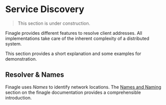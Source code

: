 # Service Discovery

> This section is under construction.

Finagle provides different features to resolve client addresses. All implementations take care of the inherent
complexity of a distributed system.

This section provides a short explanation and some examples for demonstration.

## Resolver & Names

Finagle uses *Names* to identify network locations.
The [Names and Naming](http://twitter.github.io/finagle/guide/Names.html) section on the finagle documentation
provides a comprehensible introduction.
